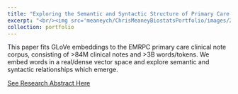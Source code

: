 ```yaml
---
title: "Exploring the Semantic and Syntactic Structure of Primary Care Clinical Text Data Using Word Vector Embeddings"
excerpt: "<br/><img src='meaneych/ChrisMeaneyBiostatsPortfolio/images/2019_glove_word_vectors.png'>"
collection: portfolio
---
```


This paper fits GLoVe embeddings to the EMRPC primary care clinical note corpus, consisting of >84M clinical notes and >3B words/tokens. We embed words in a real/dense vector space and explore semantic and syntactic relationships which emerge. 

[See Research Abstract Here](https://ijpds.org/article/view/760/)

